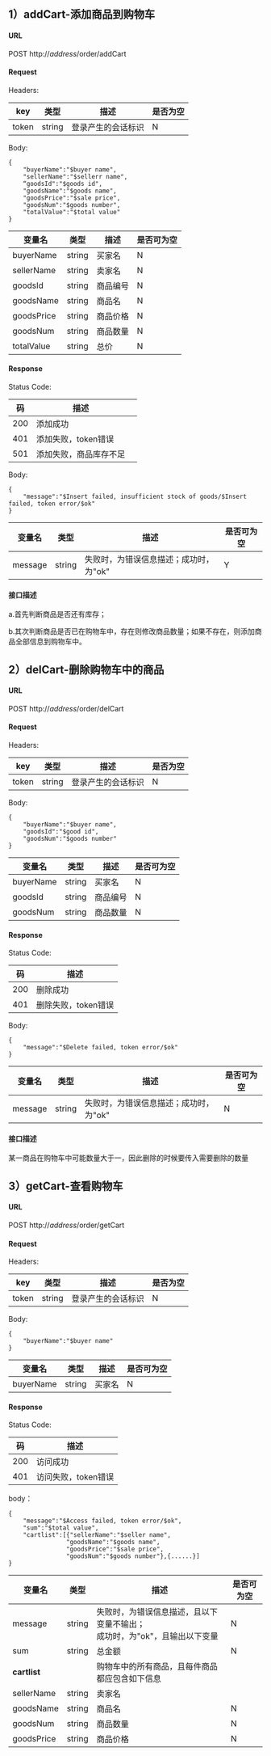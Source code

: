 ## 1）addCart-添加商品到购物车

#### URL

POST http://$address$/order/addCart

#### Request

Headers:

| key   | 类型   | 描述               | 是否为空 |
| ----- | ------ | ------------------ | -------- |
| token | string | 登录产生的会话标识 | N        |

Body:

```
{
    "buyerName":"$buyer name",
    "sellerName":"$sellerr name",
    “goodsId":"$goods id",
	"goodsName":"$goods name",
	"goodsPrice":"$sale price",
	"goodsNum":"$goods number",
	"totalValue":"$total value" 
}
```

| 变量名     | 类型   | 描述     | 是否可为空 |
| ---------- | ------ | -------- | ---------- |
| buyerName  | string | 买家名   | N          |
| sellerName | string | 卖家名   | N          |
| goodsId    | string | 商品编号 | N          |
| goodsName  | string | 商品名   | N          |
| goodsPrice | string | 商品价格 | N          |
| goodsNum   | string | 商品数量 | N          |
| totalValue | string | 总价     | N          |

#### Response

Status Code:

| 码   | 描述                   |      |
| ---- | ---------------------- | ---- |
| 200  | 添加成功               |      |
| 401  | 添加失败，token错误    |      |
| 501  | 添加失败，商品库存不足 |      |

Body:

```
{
	"message":"$Insert failed, insufficient stock of goods/$Insert failed, token error/$ok"
}
```

| 变量名  | 类型   | 描述                                   | 是否可为空 |
| ------- | ------ | -------------------------------------- | ---------- |
| message | string | 失败时，为错误信息描述；成功时，为"ok" | Y          |

#### 接口描述

a.首先判断商品是否还有库存；

b.其次判断商品是否已在购物车中，存在则修改商品数量；如果不存在，则添加商品全部信息到购物车中。



## 2）delCart-删除购物车中的商品

#### URL

POST http://$address$/order/delCart

#### Request

Headers:

| key   | 类型   | 描述               | 是否为空 |
| ----- | ------ | ------------------ | -------- |
| token | string | 登录产生的会话标识 | N        |

Body:

```
{
	"buyerName":"$buyer name",
    "goodsId":"$good id",
    "goodsNum":"$goods number"
}
```

| 变量名    | 类型   | 描述     | 是否可为空 |
| --------- | ------ | -------- | ---------- |
| buyerName | string | 买家名   | N          |
| goodsId   | string | 商品编号 | N          |
| goodsNum  | string | 商品数量 | N          |

#### Response

Status Code:

| 码   | 描述                |
| ---- | ------------------- |
| 200  | 删除成功            |
| 401  | 删除失败，token错误 |

Body:

```
{
	"message":"$Delete failed, token error/$ok"
}
```

| 变量名  | 类型   | 描述                                   | 是否可为空 |
| ------- | ------ | -------------------------------------- | ---------- |
| message | string | 失败时，为错误信息描述；成功时，为"ok" | N          |

#### 接口描述

某一商品在购物车中可能数量大于一，因此删除的时候要传入需要删除的数量



## 3）getCart-查看购物车

#### URL

POST http://$address$/order/getCart

#### Request

Headers:

| key   | 类型   | 描述               | 是否为空 |
| ----- | ------ | ------------------ | -------- |
| token | string | 登录产生的会话标识 | N        |

Body:

```
{
    "buyerName":"$buyer name"
}
```

| 变量名    | 类型   | 描述   | 是否可为空 |
| --------- | ------ | ------ | ---------- |
| buyerName | string | 买家名 | N          |

#### Response

Status Code:

| 码   | 描述                |
| ---- | ------------------- |
| 200  | 访问成功            |
| 401  | 访问失败，token错误 |

body：

```
{ 
	"message":"$Access failed, token error/$ok",
	"sum":"$total value",
	"cartlist":[{"sellerName":"$seller name",
				"goodsName":"$goods name",
				"goodsPrice":"$sale price",
				"goodsNum":"$goods number"},{......}]
}
```

| 变量名       | 类型   | 描述                                                         | 是否可为空 |
| ------------ | ------ | ------------------------------------------------------------ | ---------- |
| message      | string | 失败时，为错误信息描述，且以下变量不输出；<br />成功时，为"ok"，且输出以下变量 | N          |
| sum          | string | 总金额                                                       | N          |
| **cartlist** |        | 购物车中的所有商品，且每件商品都应包含如下信息               |            |
| sellerName   | string | 卖家名                                                       |            |
| goodsName    | string | 商品名                                                       | N          |
| goodsNum     | string | 商品数量                                                     | N          |
| goodsPrice   | string | 商品价格                                                     | N          |





